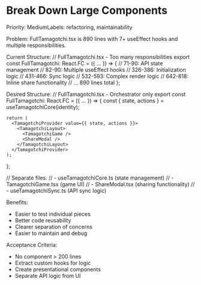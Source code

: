 # Break Down Large Components

  Priority: MediumLabels: refactoring, maintainability

  Problem:
  FullTamagotchi.tsx is 890 lines with 7+ useEffect hooks and multiple responsibilities.

  Current Structure:
  // FullTamagotchi.tsx - Too many responsibilities
  export const FullTamagotchi: React.FC<Props> = ({ ... }) => {
    // 71-90: API state management
    // 82-90: Multiple useEffect hooks
    // 326-386: Initialization logic
    // 431-466: Sync logic
    // 532-593: Complex render logic
    // 642-818: Inline share functionality
    // ... 890 lines total
  };

  Desired Structure:
  // FullTamagotchi.tsx - Orchestrator only
  export const FullTamagotchi: React.FC<Props> = ({ ... }) => {
    const { state, actions } = useTamagotchiCore(identity);

    return (
      <TamagotchiProvider value={{ state, actions }}>
        <TamagotchiLayout>
          <TamagotchiGame />
          <ShareModal />
        </TamagotchiLayout>
      </TamagotchiProvider>
    );
  };

  // Separate files:
  // - useTamagotchiCore.ts (state management)
  // - TamagotchiGame.tsx (game UI)
  // - ShareModal.tsx (sharing functionality)
  // - useTamagotchiSync.ts (API sync logic)

  Benefits:
  - Easier to test individual pieces
  - Better code reusability
  - Clearer separation of concerns
  - Easier to maintain and debug

  Acceptance Criteria:
  - No component > 200 lines
  - Extract custom hooks for logic
  - Create presentational components
  - Separate API logic from UI

